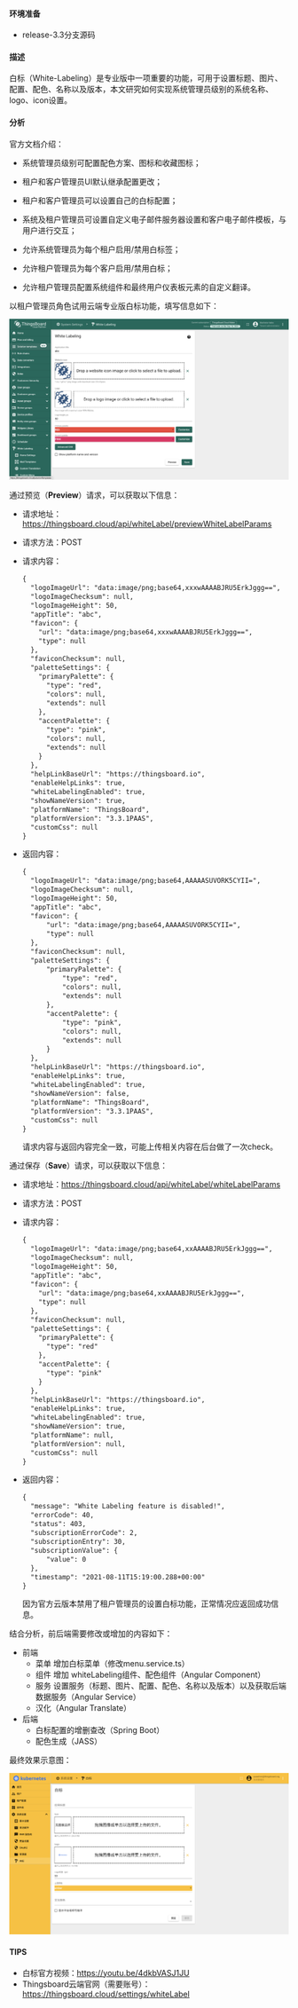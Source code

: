 #### 环境准备

- release-3.3分支源码

#### 描述

白标（White-Labeling）是专业版中一项重要的功能，可用于设置标题、图片、配置、配色、名称以及版本，本文研究如何实现系统管理员级别的系统名称、logo、icon设置。

#### 分析

官方文档介绍：

- 系统管理员级别可配置配色方案、图标和收藏图标；

- 租户和客户管理员UI默认继承配置更改；

- 租户和客户管理员可以设置自己的白标配置；

- 系统及租户管理员可设置自定义电子邮件服务器设置和客户电子邮件模板，与用户进行交互；

- 允许系统管理员为每个租户启用/禁用白标签；

- 允许租户管理员为每个客户启用/禁用白标；

- 允许租户管理员配置系统组件和最终用户仪表板元素的自定义翻译。

  

以租户管理员角色试用云端专业版白标功能，填写信息如下：

![白标.png](../../image/白标.png)



通过预览（**Preview**）请求，可以获取以下信息：

- 请求地址：https://thingsboard.cloud/api/whiteLabel/previewWhiteLabelParams

- 请求方法：POST

- 请求内容：

  ```
  {
    "logoImageUrl": "data:image/png;base64,xxxwAAAABJRU5ErkJggg==",
    "logoImageChecksum": null,
    "logoImageHeight": 50,
    "appTitle": "abc",
    "favicon": {
      "url": "data:image/png;base64,xxxwAAAABJRU5ErkJggg==",
      "type": null
    },
    "faviconChecksum": null,
    "paletteSettings": {
      "primaryPalette": {
        "type": "red",
        "colors": null,
        "extends": null
      },
      "accentPalette": {
        "type": "pink",
        "colors": null,
        "extends": null
      }
    },
    "helpLinkBaseUrl": "https://thingsboard.io",
    "enableHelpLinks": true,
    "whiteLabelingEnabled": true,
    "showNameVersion": true,
    "platformName": "ThingsBoard",
    "platformVersion": "3.3.1PAAS",
    "customCss": null
  }
  ```

- 返回内容：

  ```
  {
  	"logoImageUrl": "data:image/png;base64,AAAAASUVORK5CYII=",
  	"logoImageChecksum": null,
  	"logoImageHeight": 50,
  	"appTitle": "abc",
  	"favicon": {
  		"url": "data:image/png;base64,AAAAASUVORK5CYII=",
  		"type": null
  	},
  	"faviconChecksum": null,
  	"paletteSettings": {
  		"primaryPalette": {
  			"type": "red",
  			"colors": null,
  			"extends": null
  		},
  		"accentPalette": {
  			"type": "pink",
  			"colors": null,
  			"extends": null
  		}
  	},
  	"helpLinkBaseUrl": "https://thingsboard.io",
  	"enableHelpLinks": true,
  	"whiteLabelingEnabled": true,
  	"showNameVersion": false,
  	"platformName": "ThingsBoard",
  	"platformVersion": "3.3.1PAAS",
  	"customCss": null
  }
  ```

  请求内容与返回内容完全一致，可能上传相关内容在后台做了一次check。

通过保存（**Save**）请求，可以获取以下信息：

- 请求地址：https://thingsboard.cloud/api/whiteLabel/whiteLabelParams

- 请求方法：POST

- 请求内容：

  ```
  {
    "logoImageUrl": "data:image/png;base64,xxAAAABJRU5ErkJggg==",
    "logoImageChecksum": null,
    "logoImageHeight": 50,
    "appTitle": "abc",
    "favicon": {
      "url": "data:image/png;base64,xxAAAABJRU5ErkJggg==",
      "type": null
    },
    "faviconChecksum": null,
    "paletteSettings": {
      "primaryPalette": {
        "type": "red"
      },
      "accentPalette": {
        "type": "pink"
      }
    },
    "helpLinkBaseUrl": "https://thingsboard.io",
    "enableHelpLinks": true,
    "whiteLabelingEnabled": true,
    "showNameVersion": true,
    "platformName": null,
    "platformVersion": null,
    "customCss": null
  }
  ```

- 返回内容：

  ```
  {
  	"message": "White Labeling feature is disabled!",
  	"errorCode": 40,
  	"status": 403,
  	"subscriptionErrorCode": 2,
  	"subscriptionEntry": 30,
  	"subscriptionValue": {
  		"value": 0
  	},
  	"timestamp": "2021-08-11T15:19:00.288+00:00"
  }
  ```

  因为官方云版本禁用了租户管理员的设置白标功能，正常情况应返回成功信息。



结合分析，前后端需要修改或增加的内容如下：

- 前端
  - 菜单 增加白标菜单（修改menu.service.ts）
  - 组件 增加 whiteLabeling组件、配色组件（Angular Component）
  - 服务 设置服务（标题、图片、配置、配色、名称以及版本）以及获取后端数据服务（Angular Service）
  - 汉化（Angular Translate）
- 后端
  - 白标配置的增删查改（Spring Boot）
  - 配色生成（JASS）



最终效果示意图：



![白标开发页面](../../image/白标开发页面.png)



#### TIPS

- 白标官方视频：https://youtu.be/4dkbVASJ1JU
- Thingsboard云端官网（需要账号）：https://thingsboard.cloud/settings/whiteLabel

